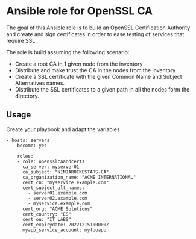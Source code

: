 # Ansible role for OpenSSL CA 

The goal of this Ansible role is to build an OpenSSL Certification Authority and create and sign certificates in order to ease testing of services that require SSL.

The role is build assuming the following scenario:

- Create a root CA in 1 given node from the inventory
- Distribute and make trust the CA in the nodes from the inventory.
- Create a SSL certificate with the given Common Name and Subject Alternatives names.
- Distribute the SSL certificates to a given path in all the nodes form the directory.

## Usage

Create your playbook and adapt the variables
```
- hosts: servers
    become: yes

    roles:
    - role: opensslcaandcerts
      ca_server: myserver01
      ca_subject: "NINJAROCKESTARS-CA"
      ca_organization_name: "ACME INTERNATIONAL"
      cert_cn: "myservice.example.com"
      cert_subject_alt_names:
        - server01.example.com
        - server02.example.com
        - myservice.example.com
      cert_org: "ACME Solutions"
      cert_country: "ES"
      cert_ou: "IT LABS"
      cert_expirydate: 20221215100000Z
      myapp_service_account: myfooapp 
```